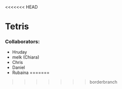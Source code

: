 <<<<<<< HEAD
# Tetris
### Collaborators:
- Hruday
- melk (Chiara)
- Chris
- Daniel
- Rubaina
=======

>>>>>>> borderbranch
